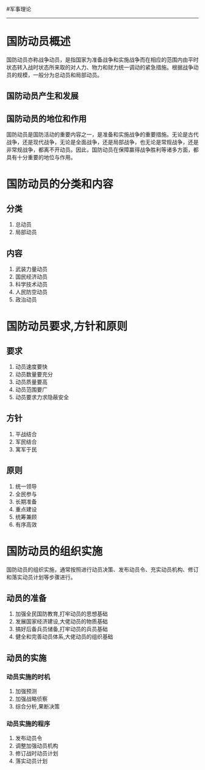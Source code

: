 #军事理论 

---
# 国防动员概述

国防动员亦称战争动员，是指国家为准备战争和实施战争而在相应的范围内由平时状态转入战时状态所来取的对人力、物力和财力统一调动的紧急措施。根据战争动员的规模，一般分为总动员和局部动员。

## 国防动员产生和发展



## 国防动员的地位和作用 
国防动员是国防活动的重要内容之一，是准备和实施战争的重要措施。无论是古代战争，还是现代战争，无论是全面战争，还是局部战争，也无论是常规战争，还是非常规战争，都离不开动员。因此，国防动员在保障赢得战争胜利等诸多方面，都具有十分重要的地位与作用。

# 国防动员的分类和内容
## 分类
1. 总动员
2. 局部动员

## 内容
1. 武装力量动员
2. 国民经济动员
3. 科学技术动员
4. 人民防空动员
5. 政治动员


# 国防动员要求,方针和原则
## 要求
1. 动员速度要快
2. 动员数量要充分
3. 动员质量要高
4. 动员范围要广
5. 动员要求力求隐蔽安全

## 方针
1. 平战结合
2. 军民结合
3. 寓军于民

## 原则
1. 统一领导
2. 全民参与
3. 长期准备
4. 重点建设
5. 统筹兼顾
6. 有序高效


# 国防动员的组织实施
国防动员的组织实施，通常按照进行动员决策、发布动员令、充实动员机构、修订和落实动员计划等步骤进行。

## 动员的准备
1. 加强全民国防教育,打牢动员的思想基础
2. 发展国家经济建设,大佬动员的物质基础
3. 搞好后备兵员储备,打牢动员的兵员基础
4. 健全和完善动员体系,大佬动员的组织基础

## 动员的实施
### 动员实施的时机
1. 加强预测
2. 加强战略侦察
3. 综合分析,果断决策

### 动员实施的程序
1. 发布动员令
2. 调整加强动员机构
3. 修订战时动员计划
4. 落实动员计划


